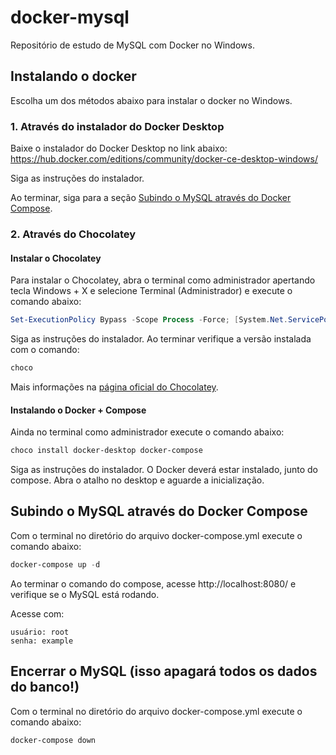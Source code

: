 # docker-mysql
Repositório de estudo de MySQL com Docker no Windows.

## Instalando o docker

Escolha um dos métodos abaixo para instalar o docker no Windows.

### 1. Através do instalador do Docker Desktop

Baixe o instalador do Docker Desktop no link abaixo:
https://hub.docker.com/editions/community/docker-ce-desktop-windows/

Siga as instruções do instalador.

Ao terminar, siga para a seção [Subindo o MySQL através do Docker Compose](#subindo-o-mysql-através-do-docker-compose).

### 2. Através do Chocolatey

#### Instalar o Chocolatey

Para instalar o Chocolatey, abra o terminal como administrador apertando tecla Windows + X e selecione Terminal (Administrador) e execute o comando abaixo:

```powershell
Set-ExecutionPolicy Bypass -Scope Process -Force; [System.Net.ServicePointManager]::SecurityProtocol = [System.Net.ServicePointManager]::SecurityProtocol -bor 3072; iex ((New-Object System.Net.WebClient).DownloadString('https://community.chocolatey.org/install.ps1'))
```

Siga as instruções do instalador.
Ao terminar verifique a versão instalada com o comando:

```powershell
choco
```

Mais informações na [página oficial do Chocolatey](https://chocolatey.org/install).

#### Instalando o Docker + Compose

Ainda no terminal como administrador execute o comando abaixo:
```powershell
choco install docker-desktop docker-compose
```

Siga as instruções do instalador.
O Docker deverá estar instalado, junto do compose.
Abra o atalho no desktop e aguarde a inicialização.

## Subindo o MySQL através do Docker Compose

Com o terminal no diretório do arquivo docker-compose.yml execute o comando abaixo:
```powershell
docker-compose up -d
```

Ao terminar o comando do compose, acesse http://localhost:8080/ e verifique se o MySQL está rodando.

Acesse com:

```
usuário: root
senha: example
```

## Encerrar o MySQL (isso apagará todos os dados do banco!)

Com o terminal no diretório do arquivo docker-compose.yml execute o comando abaixo:
```powershell
docker-compose down
```
